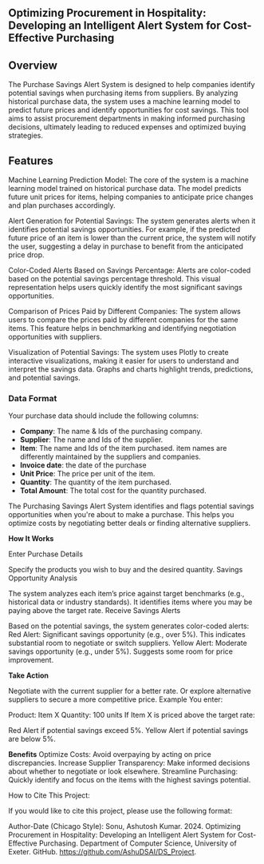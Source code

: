 ## Optimizing Procurement in Hospitality: Developing an Intelligent Alert System for Cost-Effective Purchasing

## Overview
The Purchase Savings Alert System is designed to help companies identify potential savings when purchasing items from suppliers. By analyzing historical purchase data, the system uses a machine learning model to predict future prices and identify opportunities for cost savings. This tool aims to assist procurement departments in making informed purchasing decisions, ultimately leading to reduced expenses and optimized buying strategies.

## Features
Machine Learning Prediction Model: 
The core of the system is a machine learning model trained on historical purchase data. The model predicts future unit prices for items, helping companies to anticipate price changes and plan purchases accordingly.

Alert Generation for Potential Savings:
 The system generates alerts when it identifies potential savings opportunities. For example, if the predicted future price of an item is lower than the current price, the system will notify the user, suggesting a delay in purchase to benefit from the anticipated price drop.

Color-Coded Alerts Based on Savings Percentage: 
Alerts are color-coded based on the potential savings percentage threshold. This visual representation helps users quickly identify the most significant savings opportunities.


Comparison of Prices Paid by Different Companies:
The system allows users to compare the prices paid by different companies for the same items. This feature helps in benchmarking and identifying negotiation opportunities with suppliers.

Visualization of Potential Savings: 
The system uses Plotly to create interactive visualizations, making it easier for users to understand and interpret the savings data. Graphs and charts highlight trends, predictions, and potential savings.



### Data Format
Your purchase data should include the following columns:
- **Company**: The name & Ids of the purchasing company.
- **Supplier**: The name and Ids of the supplier.
- **Item**: The name and Ids of the item purchased. item names are differently maintained by the suppliers and companies.
- **Invoice date**: the date of the purchase
- **Unit Price**: The price per unit of the item.
- **Quantity**: The quantity of the item purchased.
- **Total Amount**: The total cost for the quantity purchased.

The Purchasing Savings Alert System identifies and flags potential savings opportunities when you're about to make a purchase. This helps you optimize costs by negotiating better deals or finding alternative suppliers.

**How It Works**

Enter Purchase Details

Specify the products you wish to buy and the desired quantity.
Savings Opportunity Analysis

The system analyzes each item’s price against target benchmarks (e.g., historical data or industry standards).
It identifies items where you may be paying above the target rate.
Receive Savings Alerts

Based on the potential savings, the system generates color-coded alerts:
Red Alert: Significant savings opportunity (e.g., over 5%). This indicates substantial room to negotiate or switch suppliers.
Yellow Alert: Moderate savings opportunity (e.g., under 5%). Suggests some room for price improvement.

**Take Action**

Negotiate with the current supplier for a better rate.
Or explore alternative suppliers to secure a more competitive price.
Example
You enter:

Product: Item X
Quantity: 100 units
If Item X is priced above the target rate:

Red Alert if potential savings exceed 5%.
Yellow Alert if potential savings are below 5%.


**Benefits**
Optimize Costs: Avoid overpaying by acting on price discrepancies.
Increase Supplier Transparency: Make informed decisions about whether to negotiate or look elsewhere.
Streamline Purchasing: Quickly identify and focus on the items with the highest savings potential.

How to Cite This Project:

If you would like to cite this project, please use the following format:

Author-Date (Chicago Style):
Sonu, Ashutosh Kumar. 2024. Optimizing Procurement in Hospitality: Developing an Intelligent Alert System for Cost-Effective Purchasing. Department of Computer Science, University of Exeter. GitHub. https://github.com/AshuDSAI/DS_Project.

